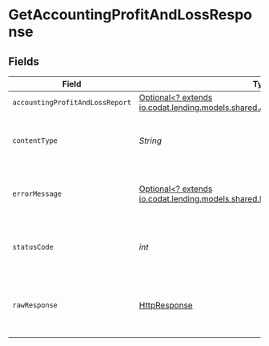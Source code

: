 # GetAccountingProfitAndLossResponse


## Fields

| Field                                                                                                                                    | Type                                                                                                                                     | Required                                                                                                                                 | Description                                                                                                                              |
| ---------------------------------------------------------------------------------------------------------------------------------------- | ---------------------------------------------------------------------------------------------------------------------------------------- | ---------------------------------------------------------------------------------------------------------------------------------------- | ---------------------------------------------------------------------------------------------------------------------------------------- |
| `accountingProfitAndLossReport`                                                                                                          | [Optional<? extends io.codat.lending.models.shared.AccountingProfitAndLossReport>](../../models/shared/AccountingProfitAndLossReport.md) | :heavy_minus_sign:                                                                                                                       | Success                                                                                                                                  |
| `contentType`                                                                                                                            | *String*                                                                                                                                 | :heavy_check_mark:                                                                                                                       | HTTP response content type for this operation                                                                                            |
| `errorMessage`                                                                                                                           | [Optional<? extends io.codat.lending.models.shared.ErrorMessage>](../../models/shared/ErrorMessage.md)                                   | :heavy_minus_sign:                                                                                                                       | Your API request was not properly authorized.                                                                                            |
| `statusCode`                                                                                                                             | *int*                                                                                                                                    | :heavy_check_mark:                                                                                                                       | HTTP response status code for this operation                                                                                             |
| `rawResponse`                                                                                                                            | [HttpResponse<InputStream>](https://docs.oracle.com/en/java/javase/11/docs/api/java.net.http/java/net/http/HttpResponse.html)            | :heavy_check_mark:                                                                                                                       | Raw HTTP response; suitable for custom response parsing                                                                                  |